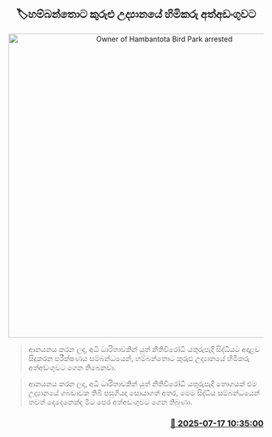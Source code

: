<p align='center'><b><h2 align='center' title='Owner of Hambantota Bird Park arrested'>🏷හම්බන්තොට කුරුළු උද්‍යානයේ හිමිකරු අත්අඩංගුවට</h2></b></p>
<p align='center'><img src='https://helakuru.sgp1.cdn.digitaloceanspaces.com/esana/images/lib/arrested2[1].jpg' width='600' alt='Owner of Hambantota Bird Park arrested'></p>

> ආනයනය කරන ලද, අධි ධාරිතාවකින් යුත් නීතිවිරෝධී යතුරුපැදි සිද්ධියට අදාළව සිදුකරන පරීක්ෂණය සම්බන්ධයෙන්, හම්බන්තොට කුරුළු උද්‍යානයේ හිමිකරු අත්අඩංගුවට ගෙන තිබෙනවා.

> ආනයනය කරන ලද, අධි ධාරිතාවකින් යුත් නීතිවිරෝධී යතුරුපැදි තොගයක් එම උද්‍යානයේ ගබඩාවක තිබී පසුගියදා සොයාගත් අතර, මෙම සිද්ධිය සම්බන්ධයෙන් තවත් දෙදෙනෙක්ද මීට පෙර අත්අඩංගුවට ගෙන තිබුණා.



<h3 align='right'><a href='https://www.helakuru.lk/esana/p/111927/'>📅 2025-07-17 10:35:00</a></h3>
